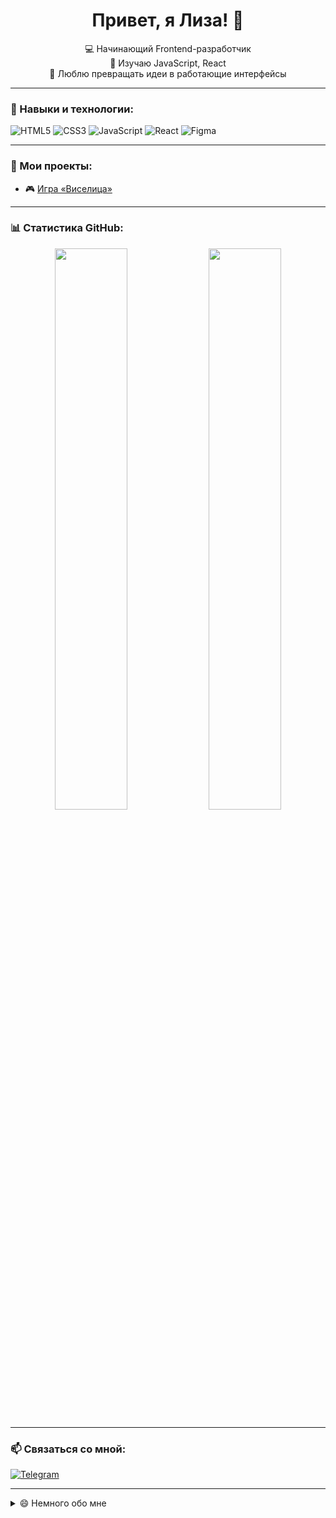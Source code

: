<h1 align="center">Привет, я Лиза! 👋</h1>

<p align="center">
  💻 Начинающий Frontend-разработчик<br>
  🌱 Изучаю JavaScript, React<br>
  🚀 Люблю превращать идеи в работающие интерфейсы
</p>

---

### 🔧 Навыки и технологии:

![HTML5](https://img.shields.io/badge/-HTML5-E34F26?style=for-the-badge&logo=html5&logoColor=white)
![CSS3](https://img.shields.io/badge/-CSS3-1572B6?style=for-the-badge&logo=css3)
![JavaScript](https://img.shields.io/badge/-JavaScript-F7DF1E?style=for-the-badge&logo=javascript&logoColor=black)
![React](https://img.shields.io/badge/-React-61DAFB?style=for-the-badge&logo=react&logoColor=black)
![Figma](https://img.shields.io/badge/-Figma-A259FF?style=for-the-badge&logo=figma&logoColor=white)

---

### 🧰 Мои проекты:

- 🎮 [Игра «Виселица»](https://lizasmeh.github.io/hangman-game/)


---

### 📊 Статистика GitHub:

<p align="center">
  <img src="https://github-readme-stats.vercel.app/api?username=LizaSmeh&show_icons=true&theme=tokyonight" width="48%" />
  <img src="https://github-readme-streak-stats.herokuapp.com/?user=LizaSmeh&theme=tokyonight" width="48%" />
</p>

---

### 📫 Связаться со мной:

[![Telegram](https://img.shields.io/badge/Telegram-2CA5E0?style=for-the-badge&logo=telegram&logoColor=white)](https://t.me/lizsurprise)

---

<details>
<summary>😄 Немного обо мне</summary>

- 🎓 Учусь и развиваюсь в сфере веб-разработки
- 🎧 Люблю музыку, дизайн и красивый код
- 🐱 Обожаю котиков и тёмную тему в редакторах
- ☕️ Верю, что хороший код начинается с хорошего кофе
</details>
